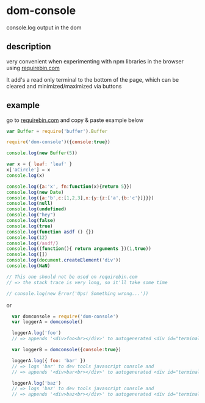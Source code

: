 # dom-console
console.log output in the dom

## description
very convenient when experimenting with npm libraries in the browser using [requirebin.com](http://requirebin.com/)

It add's a read only terminal to the bottom of the page, which can be
cleared and minimized/maximized via buttons

## example
go to [requirebin.com](http://requirebin.com/) and copy & paste example below

```js
var Buffer = require('buffer').Buffer

require('dom-console')({console:true})

console.log(new Buffer(5))

var x = { leaf: 'leaf' }
x['aCircle'] = x
console.log(x)

console.log({a:'x', fn:function(x){return 5}})
console.log(new Date)
console.log({a:'b',c:[1,2,3],x:{y:{z:['a',{b:'c'}]}}})
console.log(null)
console.log(undefined)
console.log("hey")
console.log(false)
console.log(true)
console.log(function asdf () {})
console.log(12)
console.log(/asdf/)
console.log((function(){ return arguments })(1,true))
console.log([])
console.log(document.createElement('div'))
console.log(NaN)

// This one should not be used on requirebin.com
// => the stack trace is very long, so it'll take some time

// console.log(new Error('Ups! Something wrong...'))

```
or
```js
  var domconsole = require('dom-console')
  var loggerA = domconsole()

  loggerA.log('foo')
  // => appends '<div>foo<br></div>' to autogenerated <div id="terminal"></div>

  var loggerB = domconsole({console:true})

  loggerA.log({ foo: 'bar' })
  // => logs 'bar' to dev tools javascript console and
  // => appends '<div>bar<br></div>' to autogenerated <div id="terminal"></div>

  loggerA.log('baz')
  // => logs 'baz' to dev tools javascript console and
  // => appends '<div>baz<br></div>' to autogenerated <div id="terminal"></div>

```
